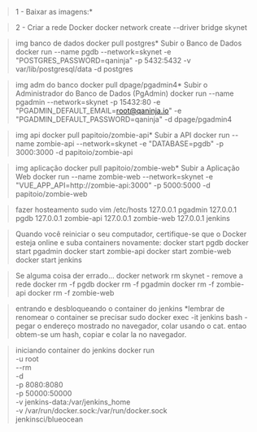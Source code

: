 >1 - Baixar as imagens:*

>2 - Criar a rede Docker
docker network create --driver bridge skynet

>img banco de dados
docker pull postgres*
>Subir o Banco de Dados
docker run --name pgdb --network=skynet -e "POSTGRES_PASSWORD=qaninja" -p 5432:5432 -v var/lib/postgresql/data -d postgres

>img adm do banco
docker pull dpage/pgadmin4*
>Subir o Administrador do Banco de Dados (PgAdmin)
docker run --name pgadmin --network=skynet -p 15432:80 -e "PGADMIN_DEFAULT_EMAIL=root@qaninja.io" -e "PGADMIN_DEFAULT_PASSWORD=qaninja" -d dpage/pgadmin4

>img api
​docker pull papitoio/zombie-api*
>Subir a API 
docker run --name zombie-api --network=skynet -e "DATABASE=pgdb" -p 3000:3000 -d papitoio/zombie-api

>img aplicação
​docker pull papitoio/zombie-web*
>Subir a Aplicação Web
docker run --name zombie-web --network=skynet -e "VUE_APP_API=http://zombie-api:3000" -p 5000:5000 -d papitoio/zombie-web

>fazer hosteamento
sudo vim /etc/hosts
127.0.0.1   pgadmin
127.0.0.1   pgdb
127.0.0.1   zombie-api
127.0.0.1   zombie-web
127.0.0.1   jenkins

>Quando você reiniciar o seu computador, certifique-se que o Docker esteja online e suba containers​ novamente:
docker start pgdb
docker start pgadmin
​docker start zombie-api
​docker start zombie-web
docker start jenkins

>Se alguma coisa der errado...
docker network rm skynet - remove a rede
docker rm -f ​pgdb
docker rm -f ​pgadmin
docker rm -f ​zombie-api
docker rm -f ​zombie-web

>entrando e desbloqueando o container do jenkins
*lembrar de renomear o container se precisar
sudo docker exec -it jenkins bash
-pegar o endereço mostrado no navegador, colar usando o cat. entao obtem-se um hash, copiar e colar la no navegador.

>iniciando container do jenkins
docker run \
  -u root \
  --rm \
  -d \
  -p 8080:8080 \
  -p 50000:50000 \
  -v jenkins-data:/var/jenkins_home \
  -v /var/run/docker.sock:/var/run/docker.sock \
  jenkinsci/blueocean